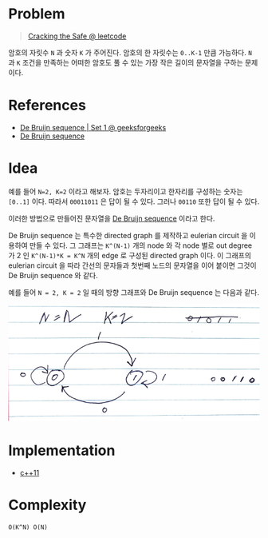 # Problem

> [Cracking the Safe @ leetcode](https://leetcode.com/problems/cracking-the-safe/)

암호의 자릿수 `N` 과 숫자 `K` 가 주어진다. 암호의 한 자릿수는 `0..K-1` 만큼 가능하다. `N` 과 `K` 조건을 만족하는 어떠한 암호도 풀 수 있는 가장 작은 길이의 문자열을 구하는 문제이다.

# References

* [De Bruijn sequence | Set 1 @ geeksforgeeks](https://www.geeksforgeeks.org/de-bruijn-sequence-set-1/)
* [De Bruijn sequence](https://en.wikipedia.org/wiki/De_Bruijn_sequence)

# Idea

예를 들어 `N=2, K=2` 이라고 해보자. 암호는 두자리이고
한자리를 구성하는 숫자는 `[0..1]` 이다. 따라서 
`00011011` 은 답이 될 수 있다. 그러나 `00110` 또한
답이 될 수 있다.

이러한 방법으로 만들어진 문자열을 [De Bruijn
sequence](https://en.wikipedia.org/wiki/De_Bruijn_sequence) 이라고
한다.

De Bruijn sequence 는 특수한 directed graph 를 제작하고 eulerian
circuit 을 이용하여 만들 수 있다. 그 그래프는 `K^(N-1)` 개의 node 와
각 node 별로 out degree 가 2 인 `K^(N-1)*K = K^N` 개의 edge 로 구성된
directed graph 이다. 이 그래프의 eulerian circuit 을 따라 간선의
문자들과 첫번째 노드의 문자열을 이어 붙이면 그것이 De Bruijn sequence
와 같다.

예를 들어 `N = 2, K = 2` 일 때의 방향 그래프와 De Bruijn sequence 는 다음과 같다.

![](n_2_k_2_directed_graph.png)

# Implementation

* [c++11](a.cpp)

# Complexity

```
O(K^N) O(N)
```
